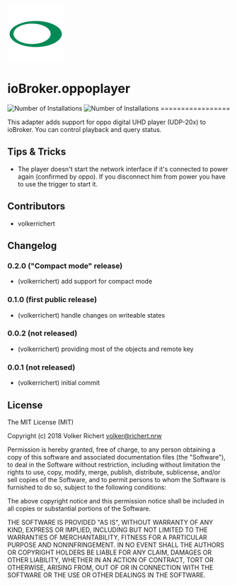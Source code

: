 ![Logo](admin/oppoplayer.png)
# ioBroker.oppoplayer
![Number of Installations](http://iobroker.live/badges/oppoplayer-installed.svg) ![Number of Installations](http://iobroker.live/badges/oppoplayer-stable.svg) =================

This adapter adds support for oppo digital UHD player (UDP-20x) to ioBroker. 
You can control playback and query status.

## Tips & Tricks
* The player doesn't start the network interface if it's connected to power again (confirmed by oppo).
  If you disconnect him from power you have to use the trigger to start it.  

## Contributors
* volkerrichert

## Changelog

### 0.2.0 ("Compact mode" release)
* (volkerrichert) add support for compact mode 

### 0.1.0 (first public release)
* (volkerrichert) handle changes on writeable states

### 0.0.2 (not released)
* (volkerrichert) providing most of the objects and remote key

### 0.0.1 (not released)
* (volkerrichert) initial commit

## License
The MIT License (MIT)

Copyright (c) 2018 Volker Richert <volker@richert.nrw>

Permission is hereby granted, free of charge, to any person obtaining a copy
of this software and associated documentation files (the "Software"), to deal
in the Software without restriction, including without limitation the rights
to use, copy, modify, merge, publish, distribute, sublicense, and/or sell
copies of the Software, and to permit persons to whom the Software is
furnished to do so, subject to the following conditions:

The above copyright notice and this permission notice shall be included in
all copies or substantial portions of the Software.

THE SOFTWARE IS PROVIDED "AS IS", WITHOUT WARRANTY OF ANY KIND, EXPRESS OR
IMPLIED, INCLUDING BUT NOT LIMITED TO THE WARRANTIES OF MERCHANTABILITY,
FITNESS FOR A PARTICULAR PURPOSE AND NONINFRINGEMENT. IN NO EVENT SHALL THE
AUTHORS OR COPYRIGHT HOLDERS BE LIABLE FOR ANY CLAIM, DAMAGES OR OTHER
LIABILITY, WHETHER IN AN ACTION OF CONTRACT, TORT OR OTHERWISE, ARISING FROM,
OUT OF OR IN CONNECTION WITH THE SOFTWARE OR THE USE OR OTHER DEALINGS IN
THE SOFTWARE.
